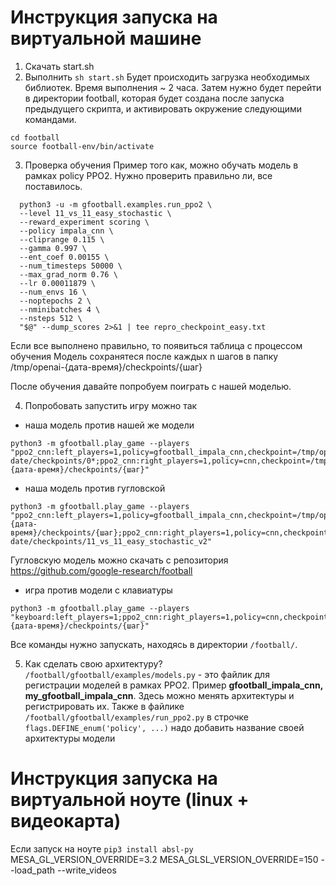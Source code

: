 # Инструкция запуска на виртуальной машине

1) Скачать start.sh
2) Выполнить 
  ```sh start.sh```
Будет происходить загрузка необходимых библиотек. Время выполнения ~ 2 часа.
Затем нужно будет перейти в директории football, которая будет создана после запуска предыдущего скрипта,
и активировать окружение следующими командами.
  ```
  cd football
  source football-env/bin/activate
  ```
3) Проверка обучения
Пример того как, можно обучать модель в рамках policy PPO2. Нужно проверить правильно ли, все поставилось.
```
  python3 -u -m gfootball.examples.run_ppo2 \
  --level 11_vs_11_easy_stochastic \
  --reward_experiment scoring \
  --policy impala_cnn \
  --cliprange 0.115 \
  --gamma 0.997 \
  --ent_coef 0.00155 \
  --num_timesteps 50000 \
  --max_grad_norm 0.76 \
  --lr 0.00011879 \
  --num_envs 16 \
  --noptepochs 2 \
  --nminibatches 4 \
  --nsteps 512 \
  "$@" --dump_scores 2>&1 | tee repro_checkpoint_easy.txt
 ```
 Если все выполнено правильно, то появиться таблица с процессом обучения
 Модель сохранятеся после каждых n шагов в папку 
/tmp/openai-{дата-время}/checkpoints/{шаг}

После обучения давайте попробуем поиграть с нашей моделью.

4) Попробовать запустить игру можно так
- наша модель против нашей же модели
```
python3 -m gfootball.play_game --players 
"ppo2_cnn:left_players=1,policy=gfootball_impala_cnn,checkpoint=/tmp/openai-date/checkpoints/0*;ppo2_cnn:right_players=1,policy=cnn,checkpoint=/tmp/openai-{дата-время}/checkpoints/{шаг}"
```
- наша модель против гугловской
```
python3 -m gfootball.play_game --players "ppo2_cnn:left_players=1,policy=gfootball_impala_cnn,checkpoint=/tmp/openai-{дата-время}/checkpoints/{шаг};ppo2_cnn:right_players=1,policy=cnn,checkpoint=/tmp/openai-date/checkpoints/11_vs_11_easy_stochastic_v2"
```
Гугловскую модель можно скачать с репозитория https://github.com/google-research/football

- игра против модели с клавиатуры
```
python3 -m gfootball.play_game --players 
"keyboard:left_players=1;ppo2_cnn:right_players=1,policy=cnn,checkpoint=/tmp/openai-{дата-время}/checkpoints/{шаг}"
```
Все команды нужно запускать, находясь в директории ```/football/```.

5) Как сделать свою архитектуру?
```/football/gfootball/examples/models.py``` - это файлик для регистрации моделей в рамках PPO2.
Пример **gfootball_impala_cnn, my_gfootball_impala_cnn**.
Здесь можно менять архитектуры и регистрировать их.
Также в файлике ```/football/gfootball/examples/run_ppo2.py```
в строчке ```flags.DEFINE_enum('policy', ...)``` 
надо добавить название своей архитектуры модели
 
# Инструкция запуска на виртуальной ноуте (linux + видеокарта)
Если запуск на ноуте
```pip3 install absl-py```
MESA_GL_VERSION_OVERRIDE=3.2 MESA_GLSL_VERSION_OVERRIDE=150
--load_path
--write_videos




